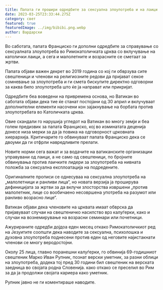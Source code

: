 ```yaml
---
title: Папата ги прошири одредбите за сексуална злоупотреба и на лаици
date: 2023-03-25T23:33:44.275Z
category: свет
featured: true
featuredImage: ../img/bibibi.png.webp
author: Вардарски
---
```


Во саботата, папата Франциско ги дополни одредбите за справување со сексуалната злоупотреба во Римокатоличката црква со вклучување на католички лаици, а сега и малолетните и возрасните се сметаат за жртви.

Папата објави важен декрет во 2019 година со кој ги обврзува сите свештеници и членови на религиозните редови да пријават секое сомневање за злоупотреба и ги смета бискупите директно одговорни за каква било злоупотреба што ќе ја направат или прикријат.

Одредбите беа воведени на привремена основа, но Ватикан во саботата објави дека тие ќе станат постојани од 30 април и вклучуваат дополнителни елементи насочени кон зајакнување на борбата против злоупотребата во Католичката црква.

Овие скандали го нарушија угледот на Ватикан во многу земји и беа голем предизвик за папата Франциско, кој во изминатата деценија донесе низа мерки за да ја повика на одговорност црковната хиерархија. Критичарите го обвинуваат папата Франциско дека се двоуми да ги отфрли навредливите прелати.

Новите норми сега важат и за водачите на ватиканските организации управувани од лаици, а не само од свештеници, по бројните обвинувања против лаичките лидери за злоупотреба на нивната положба за сексуална експлоатација на подредените.

Оригиналните прописи се однесуваа на сексуална злоупотреба на „малолетници и ранливи лица“, но новата верзија ја проширува дефиницијата за жртви за да вклучи злосторства извршени „против малолетник, лице со вообичаено несовршена употреба на разумот или ранливо возрасно лице“.

Ватикан објави дека членовите на црквата имаат обврска да пријавуваат случаи на свештеничко насилство врз калуѓерки, како и случаи на вознемирување на возрасни семинари или почетници.

Ажурираните одредби дојдоа еден месец откако Римокатоличкиот ред на Језуитите соопшти дека наводите за сексуална, психолошка и духовна злоупотреба поднесени против еден од неговите најистакнати членови се многу веродостојни.

Околу 25 лица, главно поранешни калуѓерки, го обвинија 69-годишниот свештеник Марко Иван Рупник, познат верски уметник, за разни облици на злоупотреба, додека тој пред 30 години бил свештеник на верската заедница во својата родна Словенија. како откако се преселил во Рим за да ја продолжи својата кариера како уметник.

Рупник јавно не ги коментираше наводите.
